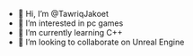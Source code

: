 - 👋 Hi, I’m @TawriqJakoet
- 👀 I’m interested in pc games
- 🌱 I’m currently learning C++
- 💞️ I’m looking to collaborate on Unreal Engine

<!---
TawriqJakoet/TawriqJakoet is a ✨ special ✨ repository because its `README.md` (this file) appears on your GitHub profile.
You can click the Preview link to take a look at your changes.
--->
